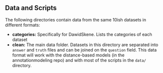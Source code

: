## Data and Scripts

The following directories contain data from the same 10ish datasets in different formats:
* **categories:** Specifically for DawidSkene. Lists the categories of each dataset
* **clean:** The main data folder. Datasets in this directory are separated into `answer` and `truth` files and can be joined on the `question` field. This data format will work with the distance-based models (in the annotationmodeling repo) and with most of the scripts in the `data/` directory.